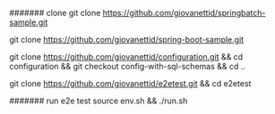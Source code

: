 ####### clone 
git clone https://github.com/giovanettid/springbatch-sample.git

git clone https://github.com/giovanettid/spring-boot-sample.git

git clone https://github.com/giovanettid/configuration.git && cd configuration && git checkout config-with-sql-schemas && cd ..  

git clone https://github.com/giovanettid/e2etest.git && cd e2etest

####### run e2e test
source env.sh && ./run.sh

